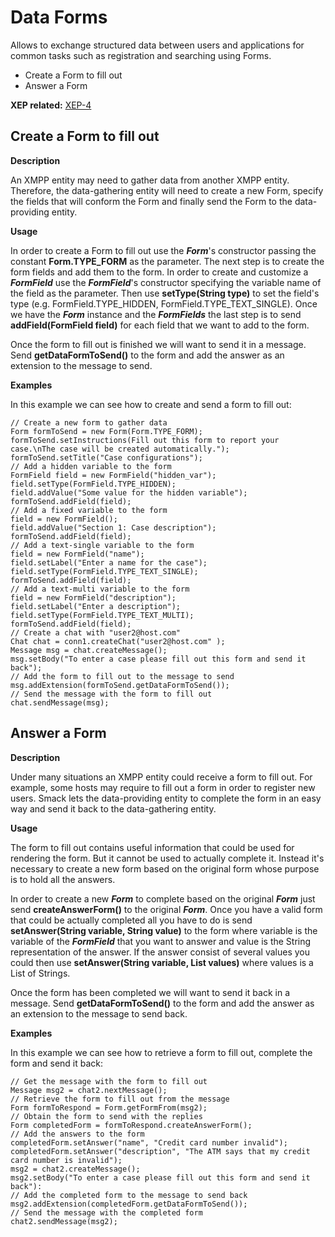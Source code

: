 Data Forms
==========

Allows to exchange structured data between users and applications for common
tasks such as registration and searching using Forms.

  * Create a Form to fill out
  * Answer a Form

**XEP related:** [XEP-4](http://www.xmpp.org/extensions/xep-0004.html)

Create a Form to fill out
-------------------------

**Description**

An XMPP entity may need to gather data from another XMPP entity. Therefore,
the data-gathering entity will need to create a new Form, specify the fields
that will conform the Form and finally send the Form to the data-providing
entity.

**Usage**

In order to create a Form to fill out use the _**Form**_'s constructor passing
the constant **Form.TYPE_FORM** as the parameter. The next step is to create
the form fields and add them to the form. In order to create and customize a
_**FormField**_ use the _**FormField**_'s constructor specifying the variable
name of the field as the parameter. Then use **setType(String type)** to set
the field's type (e.g. FormField.TYPE_HIDDEN, FormField.TYPE_TEXT_SINGLE).
Once we have the _**Form**_ instance and the _**FormFields**_ the last step is
to send **addField(FormField field)** for each field that we want to add to
the form.

Once the form to fill out is finished we will want to send it in a message.
Send **getDataFormToSend()** to the form and add the answer as an extension to
the message to send.

**Examples**

In this example we can see how to create and send a form to fill out:

```
// Create a new form to gather data
Form formToSend = new Form(Form.TYPE_FORM);
formToSend.setInstructions(Fill out this form to report your case.\nThe case will be created automatically.");
formToSend.setTitle("Case configurations");
// Add a hidden variable to the form
FormField field = new FormField("hidden_var");
field.setType(FormField.TYPE_HIDDEN);
field.addValue("Some value for the hidden variable");
formToSend.addField(field);
// Add a fixed variable to the form
field = new FormField();
field.addValue("Section 1: Case description");
formToSend.addField(field);
// Add a text-single variable to the form
field = new FormField("name");
field.setLabel("Enter a name for the case");
field.setType(FormField.TYPE_TEXT_SINGLE);
formToSend.addField(field);
// Add a text-multi variable to the form
field = new FormField("description");
field.setLabel("Enter a description");
field.setType(FormField.TYPE_TEXT_MULTI);
formToSend.addField(field);
// Create a chat with "user2@host.com"
Chat chat = conn1.createChat("user2@host.com" );
Message msg = chat.createMessage();
msg.setBody("To enter a case please fill out this form and send it back");
// Add the form to fill out to the message to send
msg.addExtension(formToSend.getDataFormToSend());
// Send the message with the form to fill out
chat.sendMessage(msg);
```

Answer a Form
-------------

**Description**

Under many situations an XMPP entity could receive a form to fill out. For
example, some hosts may require to fill out a form in order to register new
users. Smack lets the data-providing entity to complete the form in an easy
way and send it back to the data-gathering entity.

**Usage**

The form to fill out contains useful information that could be used for
rendering the form. But it cannot be used to actually complete it. Instead
it's necessary to create a new form based on the original form whose purpose
is to hold all the answers.

In order to create a new _**Form**_ to complete based on the original
_**Form**_ just send **createAnswerForm()** to the original _**Form**_. Once
you have a valid form that could be actually completed all you have to do is
send **setAnswer(String variable, String value)** to the form where variable
is the variable of the _**FormField**_ that you want to answer and value is
the String representation of the answer. If the answer consist of several
values you could then use **setAnswer(String variable, List values)** where
values is a List of Strings.

Once the form has been completed we will want to send it back in a message.
Send **getDataFormToSend()** to the form and add the answer as an extension to
the message to send back.

**Examples**

In this example we can see how to retrieve a form to fill out, complete the
form and send it back:

```
// Get the message with the form to fill out
Message msg2 = chat2.nextMessage();
// Retrieve the form to fill out from the message
Form formToRespond = Form.getFormFrom(msg2);
// Obtain the form to send with the replies
Form completedForm = formToRespond.createAnswerForm();
// Add the answers to the form
completedForm.setAnswer("name", "Credit card number invalid");
completedForm.setAnswer("description", "The ATM says that my credit card number is invalid");
msg2 = chat2.createMessage();
msg2.setBody("To enter a case please fill out this form and send it back"):
// Add the completed form to the message to send back
msg2.addExtension(completedForm.getDataFormToSend());
// Send the message with the completed form
chat2.sendMessage(msg2);
```
